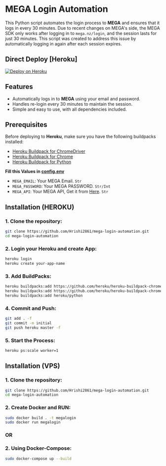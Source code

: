 # MEGA Login Automation

This Python script automates the login process to **MEGA** and ensures that it logs in every 30 minutes. Due to recent changes on MEGA's side, the MEGA SDK only works after logging in to `mega.nz/login`, and the session lasts for just 30 minutes. This script was created to address this issue by automatically logging in again after each session expires.

## Direct Deploy [Heroku]
[![Deploy on Heroku](https://www.herokucdn.com/deploy/button.svg)](https://dashboard.heroku.com/new-app?template=https://github.com/Hrishi2861/Mega-Login-Automation)

## Features
- Automatically logs in to **MEGA** using your email and password.
- Handles re-login every 30 minutes to maintain the session.
- Simple and easy to use, with all dependencies included.

## Prerequisites

Before deploying to **Heroku**, make sure you have the following buildpacks installed:

- [Heroku Buildpack for ChromeDriver](https://github.com/heroku/heroku-buildpack-chromedriver.git)
- [Heroku Buildpack for Chrome](https://github.com/heroku/heroku-buildpack-chrome-for-testing.git)
- [Heroku Buildpack for Python](https://github.com/heroku/heroku-buildpack-python)


<b>Fill this Values in [config.env](config.env)</b>
- `MEGA_EMAIL`: Your MEGA Email. `Str`
- `MEGA_PASSWORD`: Your MEGA PASSWORD. `Str/Int`
- `MEGA_API`: Your MEGA API, Get it from [Here](https://graph.org/MEGA-API-04-01). `Str`

## Installation (HEROKU)

### 1. Clone the repository:

```bash
git clone https://github.com/Hrishi2861/mega-login-automation.git
cd mega-login-automation
```

### 2. Login your Heroku and create App:

```bash
heroku login
heroku create your-app-name
```

### 3. Add BuildPacks:

```bash
heroku buildpacks:add https://github.com/heroku/heroku-buildpack-chrome-for-testing.git
heroku buildpacks:add https://github.com/heroku/heroku-buildpack-chromedriver.git
heroku buildpacks:add heroku/python
```

### 4. Commit and Push:

```bash
git add . -f
git commit -m initial
git push heroku master -f
```

### 5. Start the Process:

```bash
heroku ps:scale worker=1
```
###

## Installation (VPS)

### 1. Clone the repository:

```bash
git clone https://github.com/Hrishi2861/mega-login-automation.git
cd mega-login-automation
```

### 2. Create Docker and RUN:

```bash
sudo docker build . -t megalogin
sudo docker run megalogin
```

###       OR

### 2. Using Docker-Compose:

```bash
sudo docker-compose up --build
```